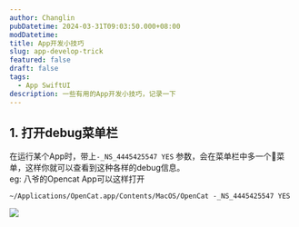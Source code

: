 ```yaml
---
author: Changlin
pubDatetime: 2024-03-31T09:03:50.000+08:00
modDatetime:
title: App开发小技巧
slug: app-develop-trick
featured: false
draft: false
tags:
  - App SwiftUI
description: 一些有用的App开发小技巧，记录一下
---
```


## 1. 打开debug菜单栏

在运行某个App时，带上`-_NS_4445425547 YES` 参数，会在菜单栏中多一个🐞菜单，这样你就可以查看到这种各样的debug信息。<br>
eg: 八爷的Opencat App可以这样打开

```shell
~/Applications/OpenCat.app/Contents/MacOS/OpenCat -_NS_4445425547 YES
```

![](/assets/snapshot_opencat.png)
